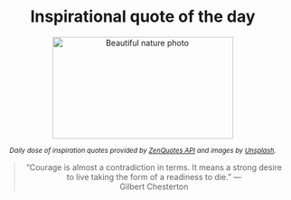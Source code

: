 
<div align="center">

# Inspirational quote of the day

<img src="./data/photo.jpeg" alt="Beautiful nature photo" width="320" height="180">

<sub><i>Daily dose of inspiration quotes provided by [ZenQuotes API](https://zenquotes.io/) and images by [Unsplash](https://unsplash.com/).</i></sub>


<blockquote>&ldquo;Courage is almost a contradiction in terms. It means a strong desire to live taking the form of a readiness to die.&rdquo; &mdash; <footer>Gilbert Chesterton</footer></blockquote>

</div>
